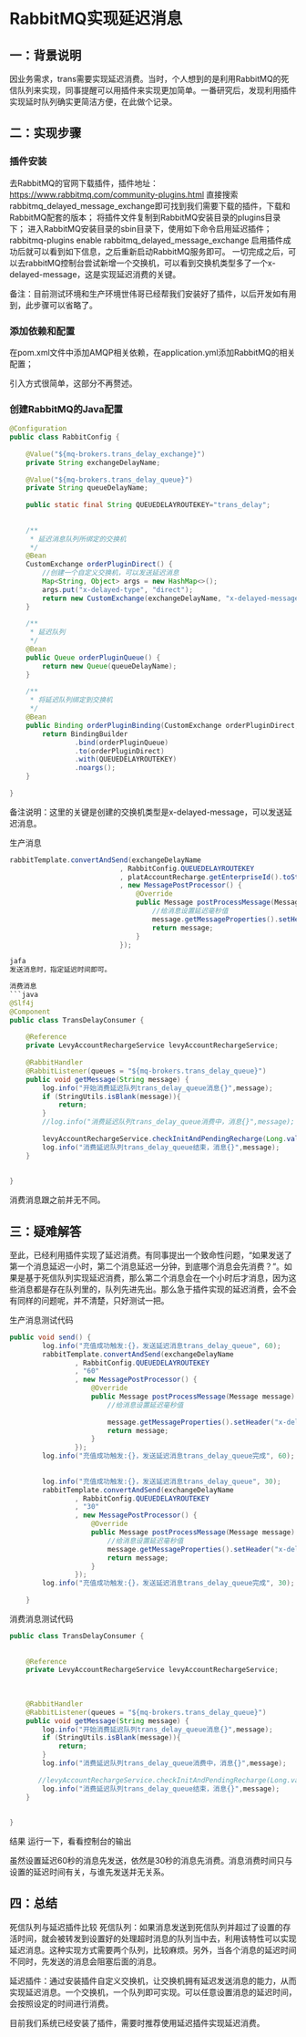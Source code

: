 # RabbitMQ实现延迟消息

## 一：背景说明
因业务需求，trans需要实现延迟消费。当时，个人想到的是利用RabbitMQ的死信队列来实现，同事提醒可以用插件来实现更加简单。一番研究后，发现利用插件实现延时队列确实更简洁方便，在此做个记录。

## 二：实现步骤
### 插件安装
去RabbitMQ的官网下载插件，插件地址：https://www.rabbitmq.com/community-plugins.html
直接搜索rabbitmq_delayed_message_exchange即可找到我们需要下载的插件，下载和RabbitMQ配套的版本；
将插件文件复制到RabbitMQ安装目录的plugins目录下；
进入RabbitMQ安装目录的sbin目录下，使用如下命令启用延迟插件；
rabbitmq-plugins enable rabbitmq_delayed_message_exchange
启用插件成功后就可以看到如下信息，之后重新启动RabbitMQ服务即可。
一切完成之后，可以去rabbitMQ控制台尝试新增一个交换机，可以看到交换机类型多了一个x-delayed-message，这是实现延迟消费的关键。





备注：目前测试环境和生产环境世伟哥已经帮我们安装好了插件，以后开发如有用到，此步骤可以省略了。



### 添加依赖和配置
在pom.xml文件中添加AMQP相关依赖，在application.yml添加RabbitMQ的相关配置；

引入方式很简单，这部分不再赘述。


### 创建RabbitMQ的Java配置
```java
@Configuration
public class RabbitConfig {
 
    @Value("${mq-brokers.trans_delay_exchange}")
    private String exchangeDelayName;
 
    @Value("${mq-brokers.trans_delay_queue}")
    private String queueDelayName;
 
    public static final String QUEUEDELAYROUTEKEY="trans_delay";
 
 
    /**
     * 延迟消息队列所绑定的交换机
     */
    @Bean
    CustomExchange orderPluginDirect() {
        //创建一个自定义交换机，可以发送延迟消息
        Map<String, Object> args = new HashMap<>();
        args.put("x-delayed-type", "direct");
        return new CustomExchange(exchangeDelayName, "x-delayed-message",true, false,args);
    }
 
    /**
     * 延迟队列
     */
    @Bean
    public Queue orderPluginQueue() {
        return new Queue(queueDelayName);
    }
 
    /**
     * 将延迟队列绑定到交换机
     */
    @Bean
    public Binding orderPluginBinding(CustomExchange orderPluginDirect, Queue orderPluginQueue) {
        return BindingBuilder
                .bind(orderPluginQueue)
                .to(orderPluginDirect)
                .with(QUEUEDELAYROUTEKEY)
                .noargs();
    }
 
}
```

备注说明：这里的关键是创建的交换机类型是x-delayed-message，可以发送延迟消息。

生产消息
```java
rabbitTemplate.convertAndSend(exchangeDelayName
                           , RabbitConfig.QUEUEDELAYROUTEKEY
                           , platAccountRecharge.getEnterpriseId().toString()
                           , new MessagePostProcessor() {
                               @Override
                               public Message postProcessMessage(Message message) throws AmqpException {
                                   //给消息设置延迟毫秒值
                                   message.getMessageProperties().setHeader("x-delay",10000);
                                   return message;
                               }
                           });

jafa
发送消息时，指定延迟时间即可。

消费消息
```java
@Slf4j
@Component
public class TransDelayConsumer {
 
    @Reference
    private LevyAccountRechargeService levyAccountRechargeService;
 
    @RabbitHandler
    @RabbitListener(queues = "${mq-brokers.trans_delay_queue}")
    public void getMessage(String message) {
        log.info("开始消费延迟队列trans_delay_queue消息{}",message);
        if (StringUtils.isBlank(message)){
            return;
        }
        //log.info("消费延迟队列trans_delay_queue消费中，消息{}",message);
 
        levyAccountRechargeService.checkInitAndPendingRecharge(Long.valueOf(message));
        log.info("消费延迟队列trans_delay_queue结束，消息{}",message);
    }
 
 
}
```
消费消息跟之前并无不同。

## 三：疑难解答
至此，已经利用插件实现了延迟消费。有同事提出一个致命性问题，“如果发送了第一个消息延迟一小时，第二个消息延迟一分钟，到底哪个消息会先消费？”。如果是基于死信队列实现延迟消费，那么第二个消息会在一个小时后才消息，因为这些消息都是存在队列里的，队列先进先出。那么急于插件实现的延迟消费，会不会有同样的问题呢，并不清楚，只好测试一把。

生产消息测试代码
```java
public void send() {
        log.info("充值成功触发:{}，发送延迟消息trans_delay_queue", 60);
        rabbitTemplate.convertAndSend(exchangeDelayName
                , RabbitConfig.QUEUEDELAYROUTEKEY
                , "60"
                , new MessagePostProcessor() {
                    @Override
                    public Message postProcessMessage(Message message) throws AmqpException {
                        //给消息设置延迟毫秒值
 
                        message.getMessageProperties().setHeader("x-delay", 60000);
                        return message;
                    }
                });
        log.info("充值成功触发:{}，发送延迟消息trans_delay_queue完成", 60);
 
 
        log.info("充值成功触发:{}，发送延迟消息trans_delay_queue", 30);
        rabbitTemplate.convertAndSend(exchangeDelayName
                , RabbitConfig.QUEUEDELAYROUTEKEY
                , "30"
                , new MessagePostProcessor() {
                    @Override
                    public Message postProcessMessage(Message message) throws AmqpException {
                        //给消息设置延迟毫秒值
                        message.getMessageProperties().setHeader("x-delay", 30000);
                        return message;
                    }
                });
        log.info("充值成功触发:{}，发送延迟消息trans_delay_queue完成", 30);
 
    }

```
消费消息测试代码
```java
public class TransDelayConsumer {
 
 
    @Reference
    private LevyAccountRechargeService levyAccountRechargeService;
 
 
 
    @RabbitHandler
    @RabbitListener(queues = "${mq-brokers.trans_delay_queue}")
    public void getMessage(String message) {
        log.info("开始消费延迟队列trans_delay_queue消息{}",message);
        if (StringUtils.isBlank(message)){
            return;
        }
        log.info("消费延迟队列trans_delay_queue消费中，消息{}",message);
 
       //levyAccountRechargeService.checkInitAndPendingRecharge(Long.valueOf(message));
        log.info("消费延迟队列trans_delay_queue结束，消息{}",message);
    }
 
 
}
```

结果
运行一下，看看控制台的输出







虽然设置延迟60秒的消息先发送，依然是30秒的消息先消费。消息消费时间只与设置的延迟时间有关，与谁先发送并无关系。



## 四：总结
死信队列与延迟插件比较
死信队列：如果消息发送到死信队列并超过了设置的存活时间，就会被转发到设置好的处理超时消息的队列当中去，利用该特性可以实现延迟消息。这种实现方式需要两个队列，比较麻烦。另外，当各个消息的延迟时间不同时，先发送的消息会阻塞后面的消息。

延迟插件：通过安装插件自定义交换机，让交换机拥有延迟发送消息的能力，从而实现延迟消息。一个交换机，一个队列即可实现。可以任意设置消息的延迟时间，会按照设定的时间进行消费。

目前我们系统已经安装了插件，需要时推荐使用延迟插件实现延迟消费。
